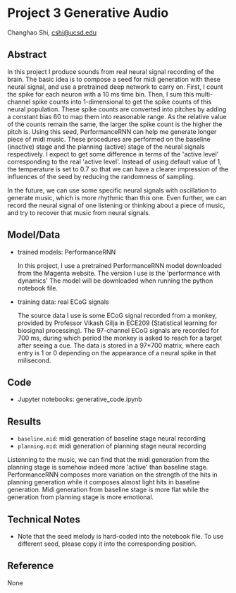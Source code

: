 # Project 3 Generative Audio

Changhao Shi, cshi@ucsd.edu

## Abstract

In this project I produce sounds from real neural signal recording of the brain. 
The basic idea is to compose a seed for midi generation with these neural signal, and use a pretrained deep network to carry on.
First, I count the spike for each neuron with a 10 ms time bin.
Then, I sum this multi-channel spike counts into 1-dimensional to get the spike counts of this neural population.
These spike counts are converted into pitches by adding a constant bias 60 to map them into reasonable range.
As the relative value of the counts remain the same, the larger the spike count is the higher the pitch is.
Using this seed, PerformanceRNN can help me generate longer piece of midi music. 
These procedures are performed on the baseline (inactive) stage and the planning (active) stage of the neural signals respectively.
I expect to get some difference in terms of the 'active level' corresponding to the real 'active level'.
Instead of using default value of 1, the temperature is set to 0.7 so that we can have a clearer impression of the influences of the seed by reducing the randomness of sampling.

In the future, we can use some specific neural signals with oscillation to generate music, which is more rhythmic than this one.
Even further, we can record the neural signal of one listening or thinking about a piece of music, and try to recover that music from neural signals.

## Model/Data

- trained models: PerformanceRNN

    In this project, I use a pretrained PerformanceRNN model downloaded from the Magenta website.
    The version I use is the 'performance with dynamics'
    The model will be downloaded when running the python notebook file.

- training data: real ECoG signals

    The source data I use is some ECoG signal recorded from a monkey, provided by Professor Vikash Gilja in ECE209 (Statistical learning for biosignal processing). 
    The 97-channel ECoG signals are recorded for 700 ms, during which period the monkey is asked to reach for a target after seeing a cue.
    The data is stored in a 97*700 matrix, where each entry is 1 or 0 depending on the appearance of a neural spike in that milisecond.

## Code

- Jupyter notebooks: generative_code.ipynb

## Results

- `baseline.mid`: midi generation of baseline stage neural recording
- `planning.mid`: midi generation of planning stage neural recording

Listenning to the music, we can find that the midi generation from the planning stage is somehow indeed more 'active' than baseline stage.
PerformanceRNN composes more variation on the strength of the hits in planning generation while it composes almost light hits in baseline generation.
Midi generation from baseline stage is more flat while the generation from planning stage is more emotional.

## Technical Notes
 
- Note that the seed melody is hard-coded into the notebook file. To use different seed, please copy it into the corresponding position.

## Reference

None
